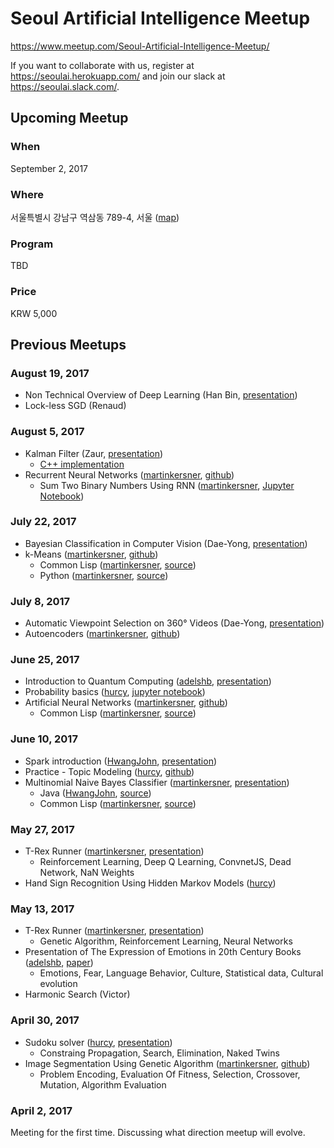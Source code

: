 # Seoul Artificial Intelligence Meetup

https://www.meetup.com/Seoul-Artificial-Intelligence-Meetup/

If you want to collaborate with us, register at https://seoulai.herokuapp.com/ and join our slack at https://seoulai.slack.com/.

## Upcoming Meetup
### When
September 2, 2017

### Where
서울특별시 강남구 역삼동 789-4, 서울 ([map](https://www.google.com/maps/search/%EC%84%9C%EC%9A%B8%ED%8A%B9%EB%B3%84%EC%8B%9C+%EA%B0%95%EB%82%A8%EA%B5%AC+%EC%97%AD%EC%82%BC%EB%8F%99+789-4,+%EC%84%9C%EC%9A%B8/@37.4972562,127.0363414,16z/data=!3m1!4b1))

### Program
TBD

### Price
KRW 5,000


## Previous Meetups
### August 19, 2017
* Non Technical Overview of Deep Learning (Han Bin, [presentation](https://github.com/martinkersner/seoul-artificial-intelligence-meetup/blob/master/presentations/Non%20Technical%20Overview%20of%20Deep%20Learning.pptx))
* Lock-less SGD (Renaud)

### August 5, 2017
* Kalman Filter (Zaur, [presentation](https://github.com/martinkersner/seoul-artificial-intelligence-meetup/blob/master/presentations/kalman.pdf))
    * [C++ implementation](https://github.com/hmartiro/kalman-cpp)
* Recurrent Neural Networks ([martinkersner](https://github.com/martinkersner), [github](https://github.com/martinkersner/rnn-meetup)) 
    * Sum Two Binary Numbers Using RNN ([martinkersner](https://github.com/martinkersner), [Jupyter Notebook](https://github.com/martinkersner/rnn-meetup/blob/master/sum-binary-numbers.ipynb))

### July 22, 2017
*  Bayesian Classification in Computer Vision (Dae-Yong, [presentation](https://github.com/martinkersner/seoul-artificial-intelligence-meetup/blob/master/presentations/%5B20170722%5D%20BayesianClassificationInComputerVision.pdf))
* k-Means ([martinkersner](https://github.com/martinkersner), [github](https://github.com/martinkersner/kmeans-meetup/blob/master/k-Means.ipynb))
  * Common Lisp ([martinkersner](https://github.com/martinkersner), [source](https://github.com/martinkersner/cl-ml/tree/master/k-means))
  * Python ([martinkersner](https://github.com/martinkersner), [source](https://gist.github.com/martinkersner/6415e7306925bd0918cfba42e9754116))

### July 8, 2017
* Automatic Viewpoint Selection on 360° Videos (Dae-Yong, [presentation](https://github.com/martinkersner/seoul-artificial-intelligence-meetup/blob/master/presentations/%5B20170708%5D%20Automatic_Viewpoint_Selection_on_360_Videos.pdf))
* Autoencoders ([martinkersner](https://github.com/martinkersner), [github](https://github.com/martinkersner/autoencoder-meetup/blob/master/autoencoders.ipynb))

### June 25, 2017
* Introduction to Quantum Computing ([adelshb](https://github.com/adelshb), [presentation](https://github.com/martinkersner/seoul-artificial-intelligence-meetup/blob/master/presentations/Introduction_to_Quantum_Computing.pdf))
* Probability basics ([hurcy](https://github.com/hurcy), [jupyter notebook](https://github.com/hurcy/ThinkBayes/blob/master/notebooks/02_Computational_Statistics.ipynb))
* Artificial Neural Networks ([martinkersner](https://github.com/martinkersner), [github](https://github.com/martinkersner/ann-meetup))
  * Common Lisp ([martinkersner](https://github.com/martinkersner), [source](https://github.com/martinkersner/cl-ml/tree/master/ann))

### June 10, 2017
* Spark introduction ([HwangJohn](https://github.com/HwangJohn), [presentation](https://github.com/martinkersner/seoul-artificial-intelligence-meetup/blob/master/presentations/ApacheSparkIntroduction.pdf))
* Practice - Topic Modeling ([hurcy](https://github.com/hurcy), [github](https://github.com/hurcy/topicmodel))
* Multinomial Naive Bayes Classifier ([martinkersner](https://github.com/martinkersner), [presentation](https://docs.google.com/presentation/d/1uVpTKMlnNzTwvw2mAGpWd49dVEYY-S-VGWV3J1pGv2c/edit?usp=sharing))
  * Java ([HwangJohn](https://github.com/HwangJohn), [source](https://github.com/martinkersner/seoul-artificial-intelligence-meetup/tree/master/algorithms/naive-bayes-classifier/JohnHwang))
  * Common Lisp ([martinkersner](https://github.com/martinkersner), [source](https://github.com/martinkersner/cl-ml/tree/master/naive-bayes-classifier))

### May 27, 2017
* T-Rex Runner ([martinkersner](https://github.com/martinkersner), [presentation](https://docs.google.com/presentation/d/1gjrz9zvIXKf0Qw1gzr8_jIMCYkq2E4F1WdKVo320g18/edit?usp=sharing))
  * Reinforcement Learning, Deep Q Learning, ConvnetJS, Dead Network, NaN Weights
* Hand Sign Recognition Using Hidden Markov Models ([hurcy](https://github.com/hurcy))

### May 13, 2017
* T-Rex Runner ([martinkersner](https://github.com/martinkersner), [presentation](https://docs.google.com/presentation/d/1DaVv4PVHQRRoT3PA7aNdDcFYTWDZlAX2QfnWCelmQV8/edit?usp=sharing))
  * Genetic Algorithm, Reinforcement Learning, Neural Networks
* Presentation of The Expression of Emotions in 20th Century Books ([adelshb](https://github.com/adelshb), [paper](http://journals.plos.org/plosone/article?id=10.1371/journal.pone.0059030))
  * Emotions, Fear, Language Behavior, Culture, Statistical data, Cultural evolution
* Harmonic Search (Victor)

### April 30, 2017
* Sudoku solver ([hurcy](https://github.com/hurcy), [presentation](https://docs.google.com/presentation/d/1kmI2ChNoh1orQFEje2nuR00gKdxOEEEQ32diI2t1nQg/edit#slide=id.p))
  * Constraing Propagation, Search, Elimination, Naked Twins 
* Image Segmentation Using Genetic Algorithm ([martinkersner](https://github.com/martinkersner), [github](https://github.com/martinkersner/Image-Segmentation-Using-Genetic-Algorithm))
  * Problem Encoding, Evaluation Of Fitness, Selection, Crossover, Mutation, Algorithm Evaluation

### April 2, 2017
Meeting for the first time. Discussing what direction meetup will evolve.
